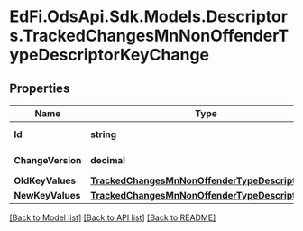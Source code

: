 # EdFi.OdsApi.Sdk.Models.Descriptors.TrackedChangesMnNonOffenderTypeDescriptorKeyChange

## Properties

Name | Type | Description | Notes
------------ | ------------- | ------------- | -------------
**Id** | **string** | Resource identifier | [optional] 
**ChangeVersion** | **decimal** | Change version | [optional] 
**OldKeyValues** | [**TrackedChangesMnNonOffenderTypeDescriptorKey**](TrackedChangesMnNonOffenderTypeDescriptorKey.md) |  | [optional] 
**NewKeyValues** | [**TrackedChangesMnNonOffenderTypeDescriptorKey**](TrackedChangesMnNonOffenderTypeDescriptorKey.md) |  | [optional] 

[[Back to Model list]](../README.md#documentation-for-models) [[Back to API list]](../README.md#documentation-for-api-endpoints) [[Back to README]](../README.md)

